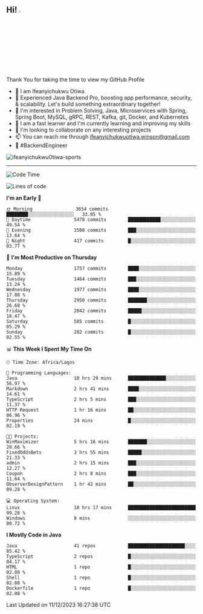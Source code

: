 <!-- BLOG-POST-LIST:START --><!-- BLOG-POST-LIST:END -->

## Hi! <img src="https://media.giphy.com/media/hvRJCLFzcasrR4ia7z/giphy.gif" width="4%"> 

Thank You for taking the time to view my GitHub Profile

- 👋 I am Ifeanyichukwu Otiwa
- 🚀 Experienced Java Backend Pro, boosting app performance, security, & scalability. Let's build something extraordinary together!
- 👀 I'm interested in Problem Solving, Java, Microservices with Spring, Spring Boot, MySQL, gRPC, REST, Kafka, git, Docker, and Kubernetes
- 🌱 I am a fast learner and I'm currently learning and improving my skills
- 💞️ I'm looking to collaborate on any interesting projects
- 📫 You can reach me through ifeanyichukwuotiwa.winson@gmail.com
- 🚀 #BackendEngineer

<p align="left" marginTop="10px"> <img src="https://komarev.com/ghpvc/?username=ifeanyichukwuOtiwa-sports&label=Profile%20views&color=0e75b6&style=for-the-badge" alt="ifeanyichukwuOtiwa-sports" /> </p>

***

<!--START_SECTION:waka-->
![Code Time](http://img.shields.io/badge/Code%20Time-2%2C026%20hrs%2028%20mins-blue)

![Lines of code](https://img.shields.io/badge/From%20Hello%20World%20I%27ve%20Written-4.2%20million%20lines%20of%20code-blue)

**I'm an Early 🐤** 

```text
🌞 Morning                3654 commits        ████████░░░░░░░░░░░░░░░░░   33.05 % 
🌆 Daytime                5478 commits        ████████████░░░░░░░░░░░░░   49.54 % 
🌃 Evening                1508 commits        ███░░░░░░░░░░░░░░░░░░░░░░   13.64 % 
🌙 Night                  417 commits         █░░░░░░░░░░░░░░░░░░░░░░░░   03.77 % 
```
📅 **I'm Most Productive on Thursday** 

```text
Monday                   1757 commits        ████░░░░░░░░░░░░░░░░░░░░░   15.89 % 
Tuesday                  1464 commits        ███░░░░░░░░░░░░░░░░░░░░░░   13.24 % 
Wednesday                1977 commits        ████░░░░░░░░░░░░░░░░░░░░░   17.88 % 
Thursday                 2950 commits        ███████░░░░░░░░░░░░░░░░░░   26.68 % 
Friday                   2042 commits        █████░░░░░░░░░░░░░░░░░░░░   18.47 % 
Saturday                 585 commits         █░░░░░░░░░░░░░░░░░░░░░░░░   05.29 % 
Sunday                   282 commits         █░░░░░░░░░░░░░░░░░░░░░░░░   02.55 % 
```


📊 **This Week I Spent My Time On** 

```text
🕑︎ Time Zone: Africa/Lagos

💬 Programming Languages: 
Java                     10 hrs 29 mins      ██████████████░░░░░░░░░░░   56.97 % 
Markdown                 2 hrs 41 mins       ████░░░░░░░░░░░░░░░░░░░░░   14.61 % 
TypeScript               2 hrs 5 mins        ███░░░░░░░░░░░░░░░░░░░░░░   11.37 % 
HTTP Request             1 hr 16 mins        ██░░░░░░░░░░░░░░░░░░░░░░░   06.96 % 
Properties               24 mins             █░░░░░░░░░░░░░░░░░░░░░░░░   02.19 % 

🐱‍💻 Projects: 
WinMaximizer             5 hrs 16 mins       ███████░░░░░░░░░░░░░░░░░░   28.66 % 
FixedOddsBets            3 hrs 55 mins       █████░░░░░░░░░░░░░░░░░░░░   21.33 % 
admin                    2 hrs 15 mins       ███░░░░░░░░░░░░░░░░░░░░░░   12.27 % 
Coupon                   2 hrs 8 mins        ███░░░░░░░░░░░░░░░░░░░░░░   11.64 % 
ObserverDesignPattern    1 hr 42 mins        ██░░░░░░░░░░░░░░░░░░░░░░░   09.28 % 

💻 Operating System: 
Linux                    18 hrs 17 mins      █████████████████████████   99.28 % 
Windows                  8 mins              ░░░░░░░░░░░░░░░░░░░░░░░░░   00.72 % 
```

**I Mostly Code in Java** 

```text
Java                     41 repos            █████████████████████░░░░   85.42 % 
TypeScript               2 repos             █░░░░░░░░░░░░░░░░░░░░░░░░   04.17 % 
HTML                     1 repo              █░░░░░░░░░░░░░░░░░░░░░░░░   02.08 % 
Shell                    1 repo              █░░░░░░░░░░░░░░░░░░░░░░░░   02.08 % 
Dockerfile               1 repo              █░░░░░░░░░░░░░░░░░░░░░░░░   02.08 % 
```




 Last Updated on 11/12/2023 16:27:38 UTC
<!--END_SECTION:waka-->

<!--
<p align="center">
![trophy](https://github-profile-trophy.vercel.app/?username=ifeanyichukwuOtiwa-sports&theme=onedark) (https://github.com/ryo-ma/github-profile-trophy)
</p>
-->

<!---
ifeanyi-otiwa/ifeanyi-otiwa is a ✨ special ✨ repository because its `README.md` (this file) appears on your GitHub profile.
You can click the Preview link to take a look at your changes.
--->
